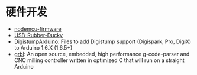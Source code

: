 # 硬件开发

* [nodemcu-firmware](https://github.com/nodemcu/nodemcu-firmware)
* [USB-Rubber-Ducky](https://github.com/hak5darren/USB-Rubber-Ducky)
* [DigistumpArduino](https://github.com/digistump/DigistumpArduino): Files to add Digistump support (Digispark, Pro, DigiX) to Arduino 1.6.X (1.6.5+)
* [grbl](https://github.com/grbl/grbl): An open source, embedded, high performance g-code-parser and CNC milling controller written in optimized C that will run on a straight Arduino

